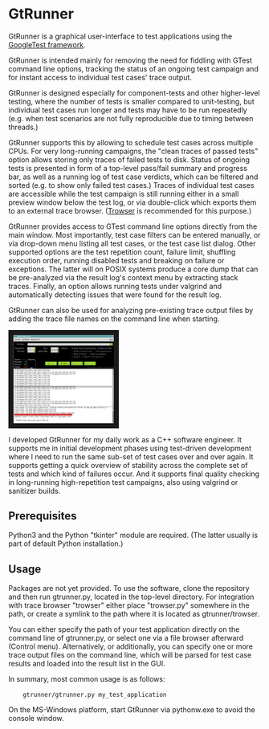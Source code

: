 # GtRunner

GtRunner is a graphical user-interface to test applications using the
[GoogleTest framework](https://google.github.io/googletest/).

GtRunner is intended mainly for removing the need for fiddling with GTest
command line options, tracking the status of an ongoing test campaign and for
instant access to individual test cases' trace output.

GtRunner is designed especially for component-tests and other higher-level
testing, where the number of tests is smaller compared to unit-testing, but
individual test cases run longer and tests may have to be run repeatedly (e.g.
when test scenarios are not fully reproducible due to timing between threads.)

GtRunner supports this by allowing to schedule test cases across multiple CPUs.
For very long-running campaigns, the "clean traces of passed tests" option
allows storing only traces of failed tests to disk. Status of ongoing tests is
presented in form of a top-level pass/fail summary and progress bar, as well as
a running log of test case verdicts, which can be filtered and sorted (e.g. to
show only failed test cases.) Traces of individual test cases are accessible
while the test campaign is still running either in a small preview window below
the test log, or via double-click which exports them to an external trace
browser. ([Trowser](https://github.com/tomzox/trowser) is recommended for this
purpose.)

GtRunner provides access to GTest command line options directly from the main
window. Most importantly, test case filters can be entered manually, or via
drop-down menu listing all test cases, or the test case list dialog. Other
supported options are the test repetition count, failure limit, shuffling
execution order, running disabled tests and breaking on failure or exceptions.
The latter will on POSIX systems produce a core dump that can be pre-analyzed
via the result log's context menu by extracting stack traces. Finally, an
option allows running tests under valgrind and automatically detecting issues
that were found for the result log.

GtRunner can also be used for analyzing pre-existing trace output files
by adding the trace file names on the command line when starting.

<IMG ALIGN="center" SRC="images/screenshot_main.png" ALT="screenshot of main window" BORDER="10" WIDTH="200" />

I developed GtRunner for my daily work as a C++ software engineer. It supports
me in initial development phases using test-driven development where I need to
run the same sub-set of test cases over and over again. It supports getting a
quick overview of stability across the complete set of tests and which kind of
failures occur. And it supports final quality checking in long-running
high-repetition test campaigns, also using valgrind or sanitizer builds.

## Prerequisites

Python3 and the Python "tkinter" module are required. (The latter usually is
part of default Python installation.)

## Usage

Packages are not yet provided. To use the software, clone the repository and
then run gtrunner.py, located in the top-level directory. For integration  with
trace browser "trowser" either place "trowser.py" somewhere in the path, or
create a symlink to the path where it is located as gtrunner/trowser.

You can either specify the path of your test application directly on the
command line of gtrunner.py, or select one via a file browser afterward
(Control menu).  Alternatively, or additionally, you can specify one or more
trace output files on the command line, which will be parsed for test case
results and loaded into the result list in the GUI.

In summary, most common usage is as follows:
```console
    gtrunner/gtrunner.py my_test_application
```

On the MS-Windows platform, start GtRunner via pythonw.exe to avoid the console
window.
